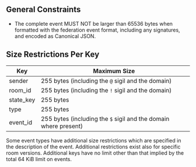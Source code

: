 ## General Constraints

- The complete event MUST NOT be larger than 65536 bytes when formatted with the federation event format, including any signatures, and encoded as Canonical JSON.

## Size Restrictions Per Key

| Key        | Maximum Size                                                     |
|------------|------------------------------------------------------------------|
| sender     | 255 bytes (including the `@` sigil and the domain)               |
| room_id    | 255 bytes (including the `!` sigil and the domain)               |
| state_key  | 255 bytes                                                        |
| type       | 255 bytes                                                        |
| event_id   | 255 bytes (including the `$` sigil and the domain where present) | 

Some event types have additional size restrictions which are specified in the description of the event. Additional restrictions exist also for specific room versions. Additional keys have no limit other than that implied by the total 64 KiB limit on events.
